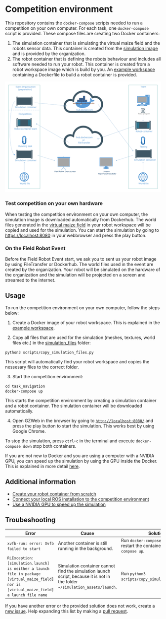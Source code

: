 # Competition environment
This repository contains the `docker-compose` scripts needed to run a competition on your own computer. For each task, one `docker-compose` script is provided. These compose files are creating two Docker containers:

1. The simulation container that is simulating the virtual maize field and the robots sensor data. This container is created from the [simulation image](https://hub.docker.com/r/fieldrobotevent/simulation) and is provided by the organization. 
2. The robot container that is defining the robots behaviour and includes all software needed to run your robot. This container is created from a robot workspace image which is build by you. An [example workspace](https://github.com/FieldRobotEvent/example_ws) containing a Dockerfile to build a robot container is provided.

<img src="doc/docker_container_structure.svg" alt="Docker Container structure">

### Test competition on your own hardware
When testing the competition environment on your own computer, the simulation image is downloaded automatically from Dockerhub. The world files generated in the [virtual maize field](https://github.com/FieldRobotEvent/virtual_maize_field) in your robot workspace will be copied and used for the simulation. You can start the simulation by going to [https://localhost:8080](https://localhost:8080) in your webbrowser and press the play button.

### On the Field Robot Event
Before the Field Robot Event start, we ask you to sent us your robot image by using FileTransfer or Dockerhub. The world files used in the event are created by the organization. Your robot will be simulated on the hardware of the organization and the simulation will be projected on a screen and streamed to the internet. 

## Usage
To run the competition environment on your own computer, follow the steps below:
1. Create a Docker image of your robot workspace. This is explained in the [example workspace](https://github.com/FieldRobotEvent/example_ws).
   
2. Copy all files that are used for the simulation (meshes, textures, world files etc.) in the [simulation_files](/simulation_files) folder:
```commandline
python3 scripts/copy_simulation_files.py
```
This script will automatically find your robot workspace and copies the nessesary files to the correct folder.

3. Start the competition environment:
```commandline
cd task_navigation
docker-compose up
```
This starts the competition environment by creating a simulation container and a robot container. The simulation container will be downloaded automatically. 

4. Open GZWeb in the browser by going to [`http://localhost:8080/`](http://localhost:8080/) and press the play button to start the simulation. This works best by using Google Chrome.

To stop the simulation, press `ctrl+c` in the terminal and execute `docker-compose down` stop both containers. 

If you are not new to Docker and you are using a computer with a NVIDIA GPU, you can speed up the simulation by using the GPU inside the Docker. This is explained in more detail [here](doc/use_gpu_in_docker.md).

## Additional information
* [Create your robot container from scratch](doc/create_from_scratch.md)
* [Connect your local ROS installation to the competition environment](doc/connect_ros_to_containers.md)
* [Use a NVIDIA GPU to speed up the simulation](doc/use_gpu_in_docker.md)

## Troubeshooting

| Error | Cause | Solution |
|---|---| --- |
| `xvfb-run: error: Xvfb failed to start` | Another container is still running in the background. | Run `docker-compose down` and restart the container using `docker-compose up`. |
| `RLException: [simulation.launch] is neither a launch file in package [virtual_maize_field] nor is [virtual_maize_field] a launch file name` | Simulation container cannot find the simulation launch script, because it is not in the folder `~/simulation_assets/launch`. | Run `python3 scripts/copy_simulation_files.py`. |

If you have another error or the provided solution does not work, create a [new issue](https://github.com/FieldRobotEvent/competition_environment/issues). Help expanding this list by making a [pull request](https://github.com/FieldRobotEvent/competition_environment/pulls).
